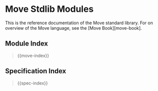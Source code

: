 # Move Stdlib Modules

This is the reference documentation of the Move standard library.
For on overview of the Move language, see the [Move Book][move-book].

## Module Index

> {{move-index}}

## Specification Index

> {{spec-index}}
